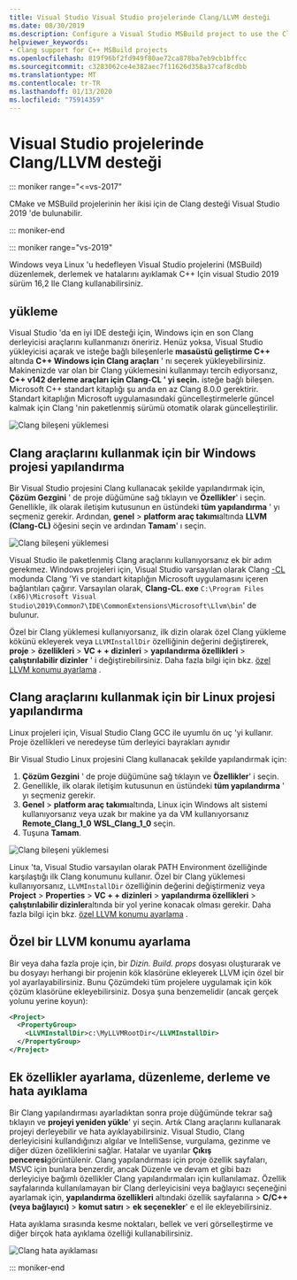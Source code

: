 ```yaml
---
title: Visual Studio Visual Studio projelerinde Clang/LLVM desteği
ms.date: 08/30/2019
ms.description: Configure a Visual Studio MSBuild project to use the Clang/LLVM toolchain.
helpviewer_keywords:
- Clang support for C++ MSBuild projects
ms.openlocfilehash: 819f96bf2fd949f80ae72ca878ba7eb9cb1bffcc
ms.sourcegitcommit: c3283062ce4e382aec7f11626d358a37caf8cdbb
ms.translationtype: MT
ms.contentlocale: tr-TR
ms.lasthandoff: 01/13/2020
ms.locfileid: "75914359"
---
```

# <a name="clangllvm-support-in-visual-studio-projects"></a>Visual Studio projelerinde Clang/LLVM desteği

::: moniker range="<=vs-2017"

CMake ve MSBuild projelerinin her ikisi için de Clang desteği Visual Studio 2019 'de bulunabilir.

::: moniker-end

::: moniker range="vs-2019"

Windows veya Linux 'u hedefleyen Visual Studio projelerini (MSBuild) düzenlemek, derlemek ve hatalarını ayıklamak C++ Için visual Studio 2019 sürüm 16,2 Ile Clang kullanabilirsiniz.

## <a name="install"></a>yükleme

Visual Studio 'da en iyi IDE desteği için, Windows için en son Clang derleyicisi araçlarını kullanmanızı öneririz. Henüz yoksa, Visual Studio yükleyicisi açarak ve isteğe bağlı bileşenlerle **masaüstü geliştirme C++**  altında  **C++ Windows için Clang araçları** ' nı seçerek yükleyebilirsiniz. Makinenizde var olan bir Clang yüklemesini kullanmayı tercih ediyorsanız,  **C++ v142 derleme araçları için Clang-CL ' yi seçin.** isteğe bağlı bileşen. Microsoft C++ standart kitaplığı şu anda en az Clang 8.0.0 gerektirir. Standart kitaplığın Microsoft uygulamasındaki güncelleştirmelerle güncel kalmak için Clang 'nin paketlenmiş sürümü otomatik olarak güncelleştirilir. 

![Clang bileşeni yüklemesi](media/clang-install-vs2019.png)

## <a name="configure-a-windows-project-to-use-clang-tools"></a>Clang araçlarını kullanmak için bir Windows projesi yapılandırma

Bir Visual Studio projesini Clang kullanacak şekilde yapılandırmak için, **Çözüm Gezgini** ' de proje düğümüne sağ tıklayın ve **Özellikler**' i seçin. Genellikle, ilk olarak iletişim kutusunun en üstündeki **tüm yapılandırma** ' yı seçmeniz gerekir. Ardından, **genel** > **platform araç takımı**altında **LLVM (Clang-CL)** öğesini seçin ve ardından **Tamam**' ı seçin.

![Clang bileşeni yüklemesi](media/clang-msbuild-prop-page.png)

Visual Studio ile paketlenmiş Clang araçlarını kullanıyorsanız ek bir adım gerekmez. Windows projeleri için, Visual Studio varsayılan olarak Clang [-CL](https://llvm.org/devmtg/2014-04/PDFs/Talks/clang-cl.pdf) modunda Clang 'Yi ve standart kitaplığın Microsoft uygulamasını içeren bağlantıları çağırır. Varsayılan olarak, **Clang-CL. exe** `C:\Program Files (x86)\Microsoft Visual Studio\2019\Common7\IDE\CommonExtensions\Microsoft\Llvm\bin`' de bulunur.

Özel bir Clang yüklemesi kullanıyorsanız, ilk dizin olarak özel Clang yükleme kökünü ekleyerek veya `LLVMInstallDir` özelliğinin değerini değiştirerek, **proje** > **özellikleri** > **VC + + dizinleri** > **yapılandırma özellikleri** > **çalıştırılabilir dizinler** ' i değiştirebilirsiniz. Daha fazla bilgi için bkz. [özel LLVM konumu ayarlama](#custom_llvm_location) .

## <a name="configure-a-linux-project-to-use-clang-tools"></a>Clang araçlarını kullanmak için bir Linux projesi yapılandırma

Linux projeleri için, Visual Studio Clang GCC ile uyumlu ön uç 'yi kullanır. Proje özellikleri ve neredeyse tüm derleyici bayrakları aynıdır

Bir Visual Studio Linux projesini Clang kullanacak şekilde yapılandırmak için:

1. **Çözüm Gezgini** ' de proje düğümüne sağ tıklayın ve **Özellikler**' i seçin. 
1. Genellikle, ilk olarak iletişim kutusunun en üstündeki **tüm yapılandırma** ' yı seçmeniz gerekir. 
1. **Genel** > **platform araç takımı**altında, Linux için Windows alt sistemi kullanıyorsanız veya uzak bır makine ya da VM kullanıyorsanız **Remote_Clang_1_0** **WSL_Clang_1_0** seçin.
1. Tuşuna **Tamam**.

![Clang bileşeni yüklemesi](media/clang-msbuild-prop-page.png)

Linux 'ta, Visual Studio varsayılan olarak PATH Environment özelliğinde karşılaştığı ilk Clang konumunu kullanır. Özel bir Clang yüklemesi kullanıyorsanız, `LLVMInstallDir` özelliğinin değerini değiştirmeniz veya **Project** > **Properties** > **VC + + dizinleri** > **yapılandırma özellikleri** > **çalıştırılabilir dizinler**altında bir yol yerine konacak olması gerekir. Daha fazla bilgi için bkz. [özel LLVM konumu ayarlama](#custom_llvm_location) .

## <a name="custom_llvm_location"></a>Özel bir LLVM konumu ayarlama

Bir veya daha fazla proje için, bir *Dizin. Build. props* dosyası oluşturarak ve bu dosyayı herhangi bir projenin kök klasörüne ekleyerek LLVM için özel bir yol ayarlayabilirsiniz. Bunu Çözümdeki tüm projelere uygulamak için kök çözüm klasörüne ekleyebilirsiniz. Dosya şuna benzemelidir (ancak gerçek yolunu yerine koyun):

```xml
<Project>
  <PropertyGroup>
    <LLVMInstallDir>c:\MyLLVMRootDir</LLVMInstallDir>
  </PropertyGroup>
</Project>
```

## <a name="set-additional-properties-edit-build-and-debug"></a>Ek özellikler ayarlama, düzenleme, derleme ve hata ayıklama

Bir Clang yapılandırması ayarladıktan sonra proje düğümünde tekrar sağ tıklayın ve **projeyi yeniden yükle**' yi seçin. Artık Clang araçlarını kullanarak projeyi derleyebilir ve hata ayıklayabilirsiniz. Visual Studio, Clang derleyicisini kullandığınızı algılar ve IntelliSense, vurgulama, gezinme ve diğer düzen özelliklerini sağlar. Hatalar ve uyarılar **Çıkış penceresi**görüntülenir. Clang yapılandırması için proje özellik sayfaları, MSVC için bunlara benzerdir, ancak Düzenle ve devam et gibi bazı derleyiciye bağımlı özellikler Clang yapılandırmaları için kullanılamaz. Özellik sayfalarında kullanılamayan bir Clang derleyicisini veya bağlayıcı seçeneğini ayarlamak için, **yapılandırma özellikleri** altındaki özellik sayfalarına > **C/C++ (veya bağlayıcı)**  > **komut satırı** > **ek seçenekler**' e el ile ekleyebilirsiniz.

Hata ayıklama sırasında kesme noktaları, bellek ve veri görselleştirme ve diğer birçok hata ayıklama özelliği kullanabilirsiniz.  

![Clang hata ayıklaması](media/clang-debug-msbuild.png)

::: moniker-end
